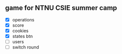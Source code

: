 ## game for NTNU CSIE summer camp
- [x] operations
- [x] score
- [x] cookies
- [x] states btn
- [ ] users
- [ ] switch round
